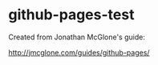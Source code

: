 # github-pages-test

Created from Jonathan McGlone's guide:

<http://jmcglone.com/guides/github-pages/>
